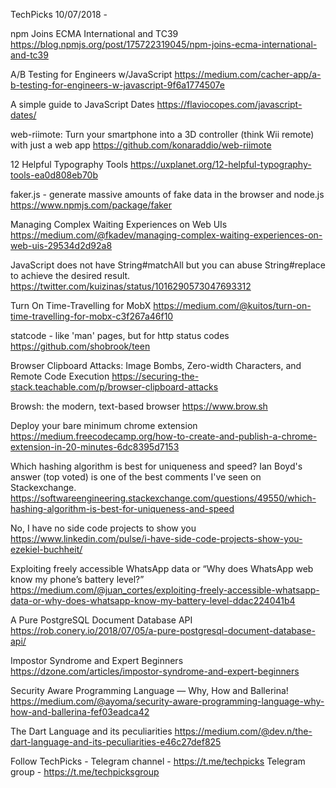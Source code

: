 TechPicks 10/07/2018 - 

npm Joins ECMA International and TC39
https://blog.npmjs.org/post/175722319045/npm-joins-ecma-international-and-tc39

A/B Testing for Engineers w/JavaScript
https://medium.com/cacher-app/a-b-testing-for-engineers-w-javascript-9f6a1774507e

A simple guide to JavaScript Dates
https://flaviocopes.com/javascript-dates/

web-riimote: Turn your smartphone into a 3D controller (think Wii remote) with just a web app
https://github.com/konaraddio/web-riimote

12 Helpful Typography Tools
https://uxplanet.org/12-helpful-typography-tools-ea0d808eb70b

faker.js - generate massive amounts of fake data in the browser and node.js
https://www.npmjs.com/package/faker

Managing Complex Waiting Experiences on Web UIs
https://medium.com/@fkadev/managing-complex-waiting-experiences-on-web-uis-29534d2d92a8

JavaScript does not have String#matchAll but you can abuse String#replace to achieve the desired result.
https://twitter.com/kuizinas/status/1016290573047693312

Turn On Time-Travelling for MobX
https://medium.com/@kuitos/turn-on-time-travelling-for-mobx-c3f267a46f10

statcode - like 'man' pages, but for http status codes
https://github.com/shobrook/teen

Browser Clipboard Attacks: Image Bombs, Zero-width Characters, and Remote Code Execution
https://securing-the-stack.teachable.com/p/browser-clipboard-attacks

Browsh: the modern, text-based browser
https://www.brow.sh

Deploy your bare minimum chrome extension
https://medium.freecodecamp.org/how-to-create-and-publish-a-chrome-extension-in-20-minutes-6dc8395d7153

Which hashing algorithm is best for uniqueness and speed? Ian Boyd's answer (top voted) is one of the best comments I've seen on Stackexchange.
https://softwareengineering.stackexchange.com/questions/49550/which-hashing-algorithm-is-best-for-uniqueness-and-speed

No, I have no side code projects to show you
https://www.linkedin.com/pulse/i-have-side-code-projects-show-you-ezekiel-buchheit/

Exploiting freely accessible WhatsApp data or “Why does WhatsApp web know my phone’s battery level?”
https://medium.com/@juan_cortes/exploiting-freely-accessible-whatsapp-data-or-why-does-whatsapp-know-my-battery-level-ddac224041b4

A Pure PostgreSQL Document Database API
https://rob.conery.io/2018/07/05/a-pure-postgresql-document-database-api/

Impostor Syndrome and Expert Beginners
https://dzone.com/articles/impostor-syndrome-and-expert-beginners

Security Aware Programming Language — Why, How and Ballerina!
https://medium.com/@ayoma/security-aware-programming-language-why-how-and-ballerina-fef03eadca42

The Dart Language and its peculiarities
https://medium.com/@dev.n/the-dart-language-and-its-peculiarities-e46c27def825

Follow TechPicks -
Telegram channel - https://t.me/techpicks
Telegram group - https://t.me/techpicksgroup
